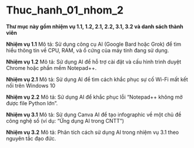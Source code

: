 # Thuc_hanh_01_nhom_2
**Thư mục này gồm nhiệm vụ 1.1, 1.2, 2.1, 2.2, 3.1, 3.2 và danh sách thành viên**

**Nhiệm vụ 1.1**
Mô tả: Sử dụng công cụ AI (Google Bard hoặc Grok) để tìm hiểu thông tin về CPU, RAM, và ổ cứng của máy tính đang sử dụng.

**Nhiệm vụ 1.2**
Mô tả: Sử dụng AI để hỗ trợ cài đặt và cấu hình trình duyệt Chrome hoặc phần mềm Notepad++.

**Nhiệm vụ 2.1**
Mô tả: Sử dụng AI để tìm cách khắc phục sự cố Wi-Fi mất kết nối trên Windows 10

**Nhiệm vụ 2.2**
Mô tả: Sử dụng AI để khắc phục lỗi “Notepad++ không mở được file Python lớn”.

**Nhiệm vụ 3.1**
Mô tả: Sử dụng Canva AI để tạo infographic về một chủ đề công nghệ số (ví dụ: “Ứng dụng AI trong CNTT”)

**Nhiệm vụ 3.2**
Mô tả: Phân tích cách sử dụng AI trong nhiệm vụ 3.1 theo nguyên tắc đạo đức.

